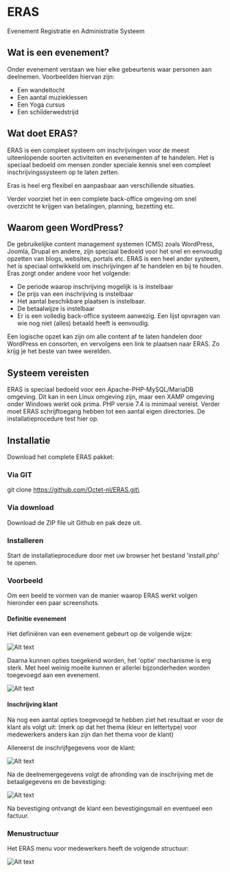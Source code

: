 # ERAS
Evenement Registratie en Administratie Systeem

## Wat is een evenement?
Onder evenement verstaan we hier elke gebeurtenis waar personen aan deelnemen.
Voorbeelden hiervan zijn:
- Een wandeltocht
- Een aantal muzieklessen
- Een Yoga cursus
- Een schilderwedstrijd

## Wat doet ERAS?
ERAS is een compleet systeem om inschrijvingen voor de meest uiteenlopende soorten activiteiten en evenementen af te handelen.
Het is speciaal bedoeld om mensen zonder speciale kennis snel een compleet inschrijvingssysteem op te laten zetten.

Eras is heel erg flexibel en aanpasbaar aan verschillende situaties. 

Verder voorziet het in een complete back-office omgeving om snel overzicht te krijgen van betalingen, planning, bezetting etc.

## Waarom geen WordPress?
De gebruikelijke content management systemen (CMS) zoals WordPress, Joomla, Drupal en andere, zijn speciaal bedoeld voor het snel en eenvoudig opzetten van blogs, websites, portals etc.
ERAS is een heel ander systeem, het is speciaal ontwikkeld om inschrijvingen af te handelen en bij te houden. 
Eras zorgt onder andere voor het volgende:
- De periode waarop inschrijving mogelijk is is instelbaar
- De prijs van een inschrijving is instelbaar
- Het aantal beschikbare plaatsen is instelbaar.
- De betaalwijze is instelbaar
- Er is een volledig back-office systeem aanwezig. Een lijst opvragen van wie nog niet (alles) betaald heeft is eenvoudig.

Een logische opzet kan zijn om alle content af te laten handelen door WordPress en consorten, en vervolgens een link te plaatsen naar ERAS. Zo krijg je het beste van twee werelden.

## Systeem vereisten
ERAS is speciaal bedoeld voor een Apache-PHP-MySQL/MariaDB omgeving. Dit kan in een Linux omgeving zijn, maar een XAMP omgeving onder
Windows werkt ook prima.
PHP versie 7.4 is minimaal vereist. Verder moet ERAS schrijftoegang hebben tot een aantal eigen directories. De installatieprocedure test hier op.

## Installatie
Download het complete ERAS pakket:

### Via GIT
git clone https://github.com/Octet-nl/ERAS.git\

### Via download
Download de ZIP file uit Github en pak deze uit.

### Installeren
Start de installatieprocedure door met uw browser het bestand 'install.php' te openen.

### Voorbeeld

Om een beeld te vormen van de manier waarop ERAS werkt volgen hieronder een paar screenshots.

#### Definitie evenement

Het definiëren van een evenement gebeurt op de volgende wijze:

![Alt text](/app/res/images/gitaar_evenement.png?raw=true "Evenement definitie")

Daarna kunnen opties toegekend worden, het 'optie' mechanisme is erg sterk. Met heel weinig moeite kunnen er allerlei bijzonderheden 
worden toegevoegd aan een evenement.

![Alt text](/app/res/images/gitaar_huren.png?raw=true "Optie definitie")

#### Inschrijving klant

Na nog een aantal opties toegevoegd te hebben ziet het resultaat er voor de klant als volgt uit:
(merk op dat het thema (kleur en lettertype) voor medewerkers anders kan zijn dan het thema voor de klant)

Allereerst de inschrijfgegevens voor de klant:

![Alt text](/app/res/images/gitaar_deelnemer.png?raw=true "Inschrijven")

Na de deelnemergegevens volgt de afronding van de inschrijving met de betaalgegevens en de bevestiging:

![Alt text](/app/res/images/gitaar_afronding.png?raw=true "Afronden")

Na bevestiging ontvangt de klant een bevestigingsmail en eventueel een factuur.

### Menustructuur
Het ERAS menu voor medewerkers heeft de volgende structuur:

![Alt text](/ERAS_menu.png?raw=true "Menustructuur")

